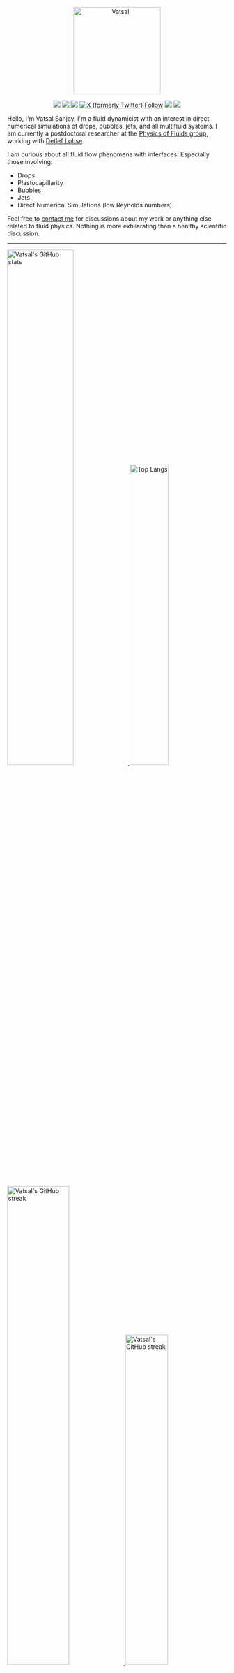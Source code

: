 <center>

[<img alt="Vatsal" width="200px" src="https://www.dropbox.com/s/dxyybgtblo8er6h/Logo_Vatsal_Vector.png?raw=1">](https://www.vatsalsanjay.com)

[<img src="https://img.shields.io/badge/googlescholar-4285F4?&style=for-the-badge&logo=googlescholar&logoColor=white">](https://scholar.google.com/citations?hl=en&user=67aQviYAAAAJ)
[<img src="https://img.shields.io/static/v1.svg?&style=for-the-badge&logo=ResearchGate&label=&message=ResearchGate&logoColor=white&color=green">](https://www.researchgate.net/profile/Vatsal-Sanjay-2)
[<img src="https://img.shields.io/badge/BlueSky-Profile-blue?&style=for-the-badge">](https://bsky.app/profile/vatsalsanjay.bsky.social)
[![X (formerly Twitter) Follow](https://img.shields.io/twitter/follow/VatsalSanjay?style=for-the-badge&link=https%3A%2F%2Ftwitter.com%2FVatsalSanjay)](https://twitter.com/VatsalSanjay)
[<img src="https://img.shields.io/badge/linkedin-0A66C2?&style=for-the-badge&logo=linkedin">](https://www.linkedin.com/in/vatsalsanjay/)
[<img src="https://img.shields.io/badge/orcid-A6CE39?&style=for-the-badge&logo=orcid&logoColor=white">](https://orcid.org/0000-0002-4293-6099)
</center>

Hello, I'm Vatsal Sanjay. I'm a fluid dynamicist with an interest in direct numerical simulations of drops, bubbles, jets, and all multifluid systems. I am currently a postdoctoral researcher at the [Physics of Fluids group](https://pof.tnw.utwente.nl), working with [Detlef Lohse](https://en.wikipedia.org/wiki/Detlef_Lohse). 

I am curious about all fluid flow phenomena with interfaces. Especially those involving:

- Drops
- Plastocapillarity
- Bubbles
- Jets
- Direct Numerical Simulations (low Reynolds numbers)

Feel free to [contact me](mailto:contact@vatsalsanjay.com) for discussions about my work or anything else related to fluid physics. Nothing is more exhilarating than a healthy scientific discussion.

<!-- ![Vatsal's GitHub stats](https://github-readme-stats-xi-wine-74.vercel.app/api?username=VatsalSy&show_icons=true&theme=vision-friendly-dark)

![Top Langs](https://github-readme-stats-xi-wine-74.vercel.app/api/top-langs/?username=VatsalSy&layout=compact&theme=vision-friendly-dark) -->

---

  <a href="https://github.com/VatsalSy" target="_blank">
    <picture>
      <source media="(prefers-color-scheme: dark)" srcset="https://cust-github-readme-stats.vercel.app/api?username=VatsalSy&show_icons=true&theme=vision-friendly-dark" width="55%" height="auto">
      <img alt="Vatsal's GitHub stats" src="https://cust-github-readme-stats.vercel.app/api?username=VatsalSy&show_icons=true&theme=solarized-light&hide_border=true" width="55%" height="auto">
    </picture>
  </a>
  <a href="https://github.com/VatsalSy" target="_blank">
    <picture>
      <source media="(prefers-color-scheme: dark)" srcset="https://cust-github-readme-stats.vercel.app/api/top-langs/?username=VatsalSy&layout=compact&theme=vision-friendly-dark" width="42%" height="auto">
      <img alt="Top Langs" src="https://cust-github-readme-stats.vercel.app/api/top-langs/?username=VatsalSy&layout=compact&theme=solarized-light&hide_border=true" width="42%" height="auto">
    </picture>
  </a>

  <a href="https://github.com/VatsalSy" target="_blank">
    <picture>
      <source media="(prefers-color-scheme: dark)" srcset="https://github-readme-streak-stats-delta-lovat.vercel.app/?user=VatsalSy&theme=vision-friendly-dark" width="53%" height="auto">
      <img alt="Vatsal's GitHub streak" src="https://github-readme-streak-stats-delta-lovat.vercel.app/?user=VatsalSy&theme=solarized-light&hide_border=true" width="53%" height="auto">
    </picture>
  </a>

  <a href="https://www.youtube.com/@VatsalSanjay" target="_blank">
    <picture>
      <source media="(prefers-color-scheme: dark)" srcset="https://cust-youtube-stats-card.vercel.app/api?channelid=UC-eTdHrAM_eQrWOtNLoT19w&theme=vision_friendly_dark&cache_seconds=0" width="44%" height="auto">
      <img alt="Vatsal's GitHub streak" src="https://cust-youtube-stats-card.vercel.app/api?channelid=UC-eTdHrAM_eQrWOtNLoT19w&theme=solarized_light&hide_border=true" width="44%" height="auto">
    </picture>
 </a>

---

### :zap: Recent Activity

<!--START_SECTION:activity-->
1. 🚀 Published release [Standing Non-Linear Waves – First Official Release](https://github.com/comphy-lab/standing-non-linear-waves/releases/tag/v1.0) in [comphy-lab/standing-non-linear-waves](https://github.com/comphy-lab/standing-non-linear-waves)
2. 🚀 Published release [🚀 RemindersSync v1.0: Your Swift Bridge Between Obsidian & Apple Reminders 🚀](https://github.com/VatsalSy/RemindersSync/releases/tag/v1.0) in [VatsalSy/RemindersSync](https://github.com/VatsalSy/RemindersSync)
3. 🎉 Merged PR [#2](https://github.com/comphy-lab/Viscoelastic-Worthington-jets-and-droplets-produced-by-bursting-bubbles/pull/2) in [comphy-lab/Viscoelastic-Worthington-jets-and-droplets-produced-by-bursting-bubbles](https://github.com/comphy-lab/Viscoelastic-Worthington-jets-and-droplets-produced-by-bursting-bubbles)
4. 💪 Opened PR [#2](https://github.com/comphy-lab/Viscoelastic-Worthington-jets-and-droplets-produced-by-bursting-bubbles/pull/2) in [comphy-lab/Viscoelastic-Worthington-jets-and-droplets-produced-by-bursting-bubbles](https://github.com/comphy-lab/Viscoelastic-Worthington-jets-and-droplets-produced-by-bursting-bubbles)
5. 🗣 Commented on [#2](https://github.com/VatsalSy/Bursting-Bubble-In-a-Viscoplastic-Medium/issues/2#issuecomment-2530185286) in [VatsalSy/Bursting-Bubble-In-a-Viscoplastic-Medium](https://github.com/VatsalSy/Bursting-Bubble-In-a-Viscoplastic-Medium)
<!--END_SECTION:activity-->
---

### Hi there 👋
<p align="left"> <img src="https://komarev.com/ghpvc/?username=VatsalSy&label=Profile%20views&color=orange&style=for-the-badge" alt="VatsalSy" /> </p>

---
### :zap: More statistics

<!--START_SECTION:github-stats-->
**My Total Overall Commits: 1923** 

**I'm an Early 🐤** 

```text
🌞 Morning                409 commits         █████░░░░░░░░░░░░░░░░░░░░   21.27 % 
🌆 Daytime                667 commits         █████████░░░░░░░░░░░░░░░░   34.69 % 
🌃 Evening                636 commits         ████████░░░░░░░░░░░░░░░░░   33.07 % 
🌙 Night                  211 commits         ███░░░░░░░░░░░░░░░░░░░░░░   10.97 % 
```
📅 **I'm Most Productive on Sunday** 

```text
Monday                   246 commits         ███░░░░░░░░░░░░░░░░░░░░░░   12.79 % 
Tuesday                  258 commits         ███░░░░░░░░░░░░░░░░░░░░░░   13.42 % 
Wednesday                218 commits         ███░░░░░░░░░░░░░░░░░░░░░░   11.34 % 
Thursday                 269 commits         ███░░░░░░░░░░░░░░░░░░░░░░   13.99 % 
Friday                   216 commits         ███░░░░░░░░░░░░░░░░░░░░░░   11.23 % 
Saturday                 341 commits         ████░░░░░░░░░░░░░░░░░░░░░   17.73 % 
Sunday                   375 commits         █████░░░░░░░░░░░░░░░░░░░░   19.50 % 
```


<!--END_SECTION:github-stats-->

<!--START_SECTION:waka-->
![Code Time](http://img.shields.io/badge/Code%20Time-835%20hrs%2047%20mins-blue)

![Lines of code](https://img.shields.io/badge/From%20Hello%20World%20I%27ve%20Written-44.7%20million%20lines%20of%20code-blue)

**🐱 My GitHub Data** 

> 📦 3.8 MB Used in GitHub's Storage 
 > 
> 🏆 1,729 Contributions in the Year 2024
 > 
> 🚫 Not Opted to Hire
 > 
> 📜 81 Public Repositories 
 > 
> 🔑 53 Private Repositories 
 > 
📊 **This Week I Spent My Time On** 

```text
🕑︎ Time Zone: Europe/Amsterdam

💬 Programming Languages: 
Other                    35 hrs 1 min        █████████████████░░░░░░░░   68.57 % 
LaTeX                    4 hrs 2 mins        ██░░░░░░░░░░░░░░░░░░░░░░░   07.91 % 
Swift                    3 hrs 31 mins       ██░░░░░░░░░░░░░░░░░░░░░░░   06.91 % 
Python                   2 hrs 45 mins       █░░░░░░░░░░░░░░░░░░░░░░░░   05.40 % 
Markdown                 2 hrs 33 mins       █░░░░░░░░░░░░░░░░░░░░░░░░   05.01 % 

🔥 Editors: 
Obsidian                 23 hrs 35 mins      ████████████░░░░░░░░░░░░░   46.18 % 
Warp                     9 hrs 43 mins       █████░░░░░░░░░░░░░░░░░░░░   19.04 % 
VS Code                  9 hrs 22 mins       █████░░░░░░░░░░░░░░░░░░░░   18.36 % 
Cursor                   4 hrs 50 mins       ██░░░░░░░░░░░░░░░░░░░░░░░   09.49 % 
Zoom                     1 hr 4 mins         █░░░░░░░░░░░░░░░░░░░░░░░░   02.10 % 

🐱‍💻 Projects: 
RemindersSync            14 hrs 59 mins      ███████░░░░░░░░░░░░░░░░░░   29.36 % 
obsidian                 10 hrs 56 mins      █████░░░░░░░░░░░░░░░░░░░░   21.41 % 
Writing                  9 hrs 47 mins       █████░░░░░░░░░░░░░░░░░░░░   19.18 % 
standing-non-linear-waves9 hrs 13 mins       █████░░░░░░░░░░░░░░░░░░░░   18.05 % 
Research misc,           1 hr 39 mins        █░░░░░░░░░░░░░░░░░░░░░░░░   03.25 % 

💻 Operating System: 
Mac                      51 hrs 5 mins       █████████████████████████   100.00 % 
```

**I Mostly Code in TeX** 

```text
TeX                      45 repos            ███████░░░░░░░░░░░░░░░░░░   27.78 % 
MATLAB                   14 repos            ██░░░░░░░░░░░░░░░░░░░░░░░   08.64 % 
Python                   7 repos             █░░░░░░░░░░░░░░░░░░░░░░░░   04.32 % 
Swift                    2 repos             ░░░░░░░░░░░░░░░░░░░░░░░░░   01.23 % 
Shell                    2 repos             ░░░░░░░░░░░░░░░░░░░░░░░░░   01.23 % 
```




 Last Updated on 28/12/2024 01:23:12 UTC
<!--END_SECTION:waka-->
---


<a href="https://github.com/VatsalSy" target="_blank">
    <picture>
      <source media="(prefers-color-scheme: dark)" srcset="https://cust-github-readme-activity-graph-lup52w9gb.vercel.app/graph?username=VatsalSy&theme=github-compact&&area=true&hide_border=true&hide_title=true&days=42" width="100%" height="auto">
      <img alt="Vatsal's GitHub stats" src="https://cust-github-readme-activity-graph-lup52w9gb.vercel.app/graph?username=VatsalSy&theme=green&&area=true&hide_border=true&hide_title=true&days=42" width="100%" height="auto">
    </picture>
</a>

<div align="center">
  <a href="https://next.ossinsight.io/widgets/official/analyze-user-contribution-time-distribution?user_id=17101345&period=all_times" target="_blank">
    <picture>
      <source media="(prefers-color-scheme: dark)" srcset="https://next.ossinsight.io/widgets/official/analyze-user-contribution-time-distribution/thumbnail.png?user_id=17101345&period=all_times&image_size=auto&color_scheme=dark" width="721" height="auto">
      <img alt="Contribution Time Distribution of @VatsalSy" src="https://next.ossinsight.io/widgets/official/analyze-user-contribution-time-distribution/thumbnail.png?user_id=17101345&period=all_times&image_size=auto&color_scheme=light" width="721" height="auto">
    </picture>
  </a>
</div>


---
<!-- my-badges start -->
<a href="my-badges/a-commit.md"><img src="https://my-badges.github.io/my-badges/a-commit.png" alt="One of my commit sha starts with &quot;a&quot;." title="One of my commit sha starts with &quot;a&quot;." width="64"></a>
<a href="my-badges/ab-commit.md"><img src="https://my-badges.github.io/my-badges/ab-commit.png" alt="One of my commit sha starts with &quot;ab&quot;." title="One of my commit sha starts with &quot;ab&quot;." width="64"></a>
<a href="my-badges/chore-commit.md"><img src="https://my-badges.github.io/my-badges/chore-commit.png" alt="I did a little housekeeping! 🧹" title="I did a little housekeeping! 🧹" width="64"></a>
<a href="my-badges/covid-19.md"><img src="https://my-badges.github.io/my-badges/covid-19.png" alt="I rolled before Covid-19: Survivor of the Great TP Shortage" title="I rolled before Covid-19: Survivor of the Great TP Shortage" width="64"></a>
<a href="my-badges/delorean.md"><img src="https://my-badges.github.io/my-badges/delorean.png" alt="I committed on the day Doctor Emmett Brown invented the flux capacitor!" title="I committed on the day Doctor Emmett Brown invented the flux capacitor!" width="64"></a>
<a href="my-badges/epic-commit.md"><img src="https://my-badges.github.io/my-badges/epic-commit.png" alt="I made an epic commit with a message over 500 chars." title="I made an epic commit with a message over 500 chars." width="64"></a>
<a href="my-badges/favorite-word.md"><img src="https://my-badges.github.io/my-badges/favorite-word.png" alt="My favorite word is &quot;update&quot;." title="My favorite word is &quot;update&quot;." width="64"></a>
<a href="my-badges/github-anniversary-5.md"><img src="https://my-badges.github.io/my-badges/github-anniversary-5.png" alt="I joined GitHub 5 years ago." title="I joined GitHub 5 years ago." width="64"></a>
<a href="my-badges/mass-delete-commit.md"><img src="https://my-badges.github.io/my-badges/mass-delete-commit.png" alt="When I delete code, I delete a lot." title="When I delete code, I delete a lot." width="64"></a>
<a href="my-badges/mass-delete-commit-10k.md"><img src="https://my-badges.github.io/my-badges/mass-delete-commit-10k.png" alt="When I delete code, I delete a lot." title="When I delete code, I delete a lot." width="64"></a>
<a href="my-badges/polite-coder.md"><img src="https://my-badges.github.io/my-badges/polite-coder.png" alt="I am a polite coder." title="I am a polite coder." width="64"></a>
<a href="my-badges/stars-100.md"><img src="https://my-badges.github.io/my-badges/stars-100.png" alt="I collected 100 stars." title="I collected 100 stars." width="64"></a>
<a href="my-badges/sleepy-coder.md"><img src="https://my-badges.github.io/my-badges/sleepy-coder.png" alt="I am a sleepy coder." title="I am a sleepy coder." width="64"></a>
<a href="my-badges/morning-commits.md"><img src="https://my-badges.github.io/my-badges/morning-commits.png" alt="I commit in the morning." title="I commit in the morning." width="64"></a>
<a href="my-badges/evening-commits.md"><img src="https://my-badges.github.io/my-badges/evening-commits.png" alt="I commit in the evening." title="I commit in the evening." width="64"></a>
<a href="my-badges/midnight-commits.md"><img src="https://my-badges.github.io/my-badges/midnight-commits.png" alt="I commit at midnight." title="I commit at midnight." width="64"></a>
<a href="my-badges/spooky-commit.md"><img src="https://my-badges.github.io/my-badges/spooky-commit.png" alt="I committed on the Halloween! Boo!" title="I committed on the Halloween! Boo!" width="64"></a>
<a href="my-badges/my-badges-contributor.md"><img src="https://my-badges.github.io/my-badges/my-badges-contributor.png" alt="I contributed to &lt;https://github.com/my-badges/my-badges&gt;!" title="I contributed to &lt;https://github.com/my-badges/my-badges&gt;!" width="64"></a>
<a href="my-badges/self-star.md"><img src="https://my-badges.github.io/my-badges/self-star.png" alt="I&apos;ve starred 70 my own repositories." title="I&apos;ve starred 70 my own repositories." width="64"></a>
<a href="my-badges/public-keys-5.md"><img src="https://my-badges.github.io/my-badges/public-keys-5.png" alt="I have five or more public keys" title="I have five or more public keys" width="64"></a>
<!-- my-badges end -->

---


## 😂 Lighten Up Your Day with a Joke!

<p align="center">
  <img src="https://readme-jokes.vercel.app/api" alt="Error fetching resource, Refresh again to view Jokes Card" width="50%" />
</p>
